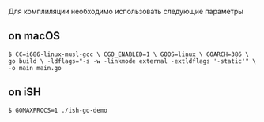 Для комплиляции необходимо использовать следующие параметры


## on macOS
``
$ CC=i686-linux-musl-gcc \
    CGO_ENABLED=1 \
    GOOS=linux \
    GOARCH=386 \
    go build \
        -ldflags="-s -w -linkmode external -extldflags '-static'" \
        -o main main.go
``
## on iSH
``
$ GOMAXPROCS=1 ./ish-go-demo
``